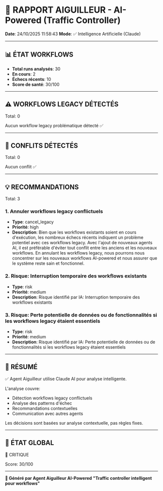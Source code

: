 # 🚦 RAPPORT AIGUILLEUR - AI-Powered (Traffic Controller)

**Date**: 24/10/2025 11:58:43
**Mode**: ✅ Intelligence Artificielle (Claude)

---

## 📊 ÉTAT WORKFLOWS

- **Total runs analysés**: 30
- **En cours**: 2
- **Échecs récents**: 10
- **Score de santé**: 30/100

---

## ⚠️  WORKFLOWS LEGACY DÉTECTÉS

Total: 0



Aucun workflow legacy problématique détecté ✅

---

## 🚨 CONFLITS DÉTECTÉS

Total: 0

Aucun conflit ✅

---

## 💡 RECOMMANDATIONS

Total: 3


### 1. Annuler workflows legacy conflictuels

- **Type**: cancel_legacy
- **Priorité**: high
- **Description**: Bien que les workflows existants soient en cours d'exécution, les nombreux échecs récents indiquent un problème potentiel avec ces workflows legacy. Avec l'ajout de nouveaux agents AI, il est préférable d'éviter tout conflit entre les anciens et les nouveaux workflows. En annulant les workflows legacy, nous pourrons nous concentrer sur les nouveaux workflows AI-powered et nous assurer que le système reste sain et fonctionnel.


### 2. Risque: Interruption temporaire des workflows existants

- **Type**: risk
- **Priorité**: medium
- **Description**: Risque identifié par IA: Interruption temporaire des workflows existants


### 3. Risque: Perte potentielle de données ou de fonctionnalités si les workflows legacy étaient essentiels

- **Type**: risk
- **Priorité**: medium
- **Description**: Risque identifié par IA: Perte potentielle de données ou de fonctionnalités si les workflows legacy étaient essentiels




---

## 🎯 RÉSUMÉ

✅ Agent Aiguilleur utilise Claude AI pour analyse intelligente.

L'analyse couvre:
- Détection workflows legacy conflictuels
- Analyse des patterns d'échec
- Recommandations contextuelles
- Communication avec autres agents

Les décisions sont basées sur analyse contextuelle, pas règles fixes.

---

## 🔄 ÉTAT GLOBAL

🔴 CRITIQUE

Score: 30/100

---

**🚦 Généré par Agent Aiguilleur AI-Powered**
**"Traffic controller intelligent pour workflows"**
